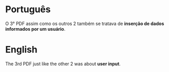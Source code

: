 # Português

O 3° PDF assim como os outros 2 também se tratava de **inserção de dados informados por um usuário**.

# English

The 3rd PDF just like the other 2 was about **user input**.
